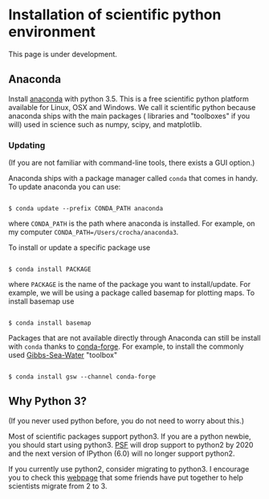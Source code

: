 # Installation of scientific python environment
This page is under development.

## Anaconda
Install [anaconda](https://www.continuum.io/downloads) with python 3.5.
This is a free scientific python platform available for Linux, OSX and Windows.
We call it scientific python because anaconda ships with the main packages (
libraries and "toolboxes" if you will) used in science such as numpy, scipy,
and matplotlib.

### Updating 
(If you are not familiar with command-line tools, there exists a GUI option.)

Anaconda ships with a package manager called `conda` that comes in handy. To update
anaconda you can use:

<code>
$ conda update --prefix CONDA_PATH anaconda
</code>

where `CONDA_PATH` is the path where anaconda is installed. For example, on my computer
`CONDA_PATH=/Users/crocha/anaconda3`.

To install or update a specific package use

<code>
$ conda install PACKAGE
</code>

where `PACKAGE` is the name of the package you want to install/update.
For example, we will be using a package called basemap for plotting maps.
To install basemap use

<code>
$ conda install basemap
</code>

Packages that are not available directly through Anaconda can still be install
with `conda` thanks to [conda-forge](https://conda-forge.github.io/). For example, 
to install the commonly used [Gibbs-Sea-Water](http://www.teos-10.org/software.htm#1) "toolbox"

<code>
$ conda install gsw --channel conda-forge
</code>

## Why Python 3?
(If you never used python before, you do not need to worry about this.)

Most of scientific packages support python3. If you are a python newbie,
you should start using python3. [PSF](https://www.python.org/psf/) will drop support to python2 by 2020
and the next version of IPython (6.0) will no longer support python2.

If you currently use python2, consider migrating to python3. I encourage you
to check this [webpage](http://python-3-for-scientists.readthedocs.io/en/latest/) that some friends have put together to help scientists
migrate from 2 to 3.
